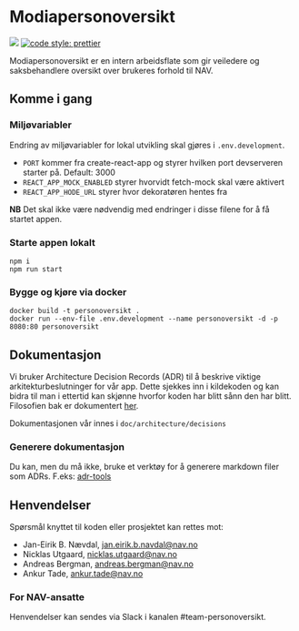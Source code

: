 # Modiapersonoversikt

![](https://github.com/navikt/modiapersonoversikt/workflows/Build%2C%20push%2C%20and%20deploy/badge.svg?branch=dev)
[![code style: prettier](https://img.shields.io/badge/code_style-prettier-ff69b4.svg?style=flat-square)](https://github.com/prettier/prettier)

Modiapersonoversikt er en intern arbeidsflate som gir veiledere og
saksbehandlere oversikt over brukeres forhold til NAV.

## Komme i gang

### Miljøvariabler

Endring av miljøvariabler for lokal utvikling skal gjøres i `.env.development`.

-   `PORT` kommer fra create-react-app og styrer hvilken port devserveren starter på. Default: 3000
-   `REACT_APP_MOCK_ENABLED` styrer hvorvidt fetch-mock skal være aktivert
-   `REACT_APP_HODE_URL` styrer hvor dekoratøren hentes fra

**NB** Det skal ikke være nødvendig med endringer i disse filene for å få startet appen.

### Starte appen lokalt

```console
npm i
npm run start
```

### Bygge og kjøre via docker

```console
docker build -t personoversikt .
docker run --env-file .env.development --name personoversikt -d -p 8080:80 personoversikt
```

## Dokumentasjon

Vi bruker Architecture Decision Records (ADR) til å beskrive viktige arkitekturbeslutninger for vår app. Dette sjekkes inn i kildekoden og kan bidra til man i ettertid kan skjønne hvorfor koden har blitt sånn den har blitt. Filosofien bak er dokumentert [her](http://thinkrelevance.com/blog/2011/11/15/documenting-architecture-decisions).

Dokumentasjonen vår innes i `doc/architecture/decisions`

### Generere dokumentasjon

Du kan, men du må ikke, bruke et verktøy for å generere markdown filer som ADRs. F.eks: [adr-tools](https://github.com/npryce/adr-tools)

## Henvendelser

Spørsmål knyttet til koden eller prosjektet kan rettes mot:

-   Jan-Eirik B. Nævdal, jan.eirik.b.navdal@nav.no
-   Nicklas Utgaard, nicklas.utgaard@nav.no
-   Andreas Bergman, andreas.bergman@nav.no
-   Ankur Tade, ankur.tade@nav.no

### For NAV-ansatte

Henvendelser kan sendes via Slack i kanalen #team-personoversikt.
